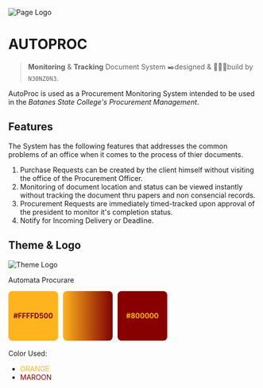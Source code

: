 ![Page Logo](/src/lib/media/logo-large.png "AutoProc Logo")
# AUTOPROC
> **Monitoring** & **Tracking** Document System ✒️designed & 👷🏻‍♂️build by `N30NZ0N3`.
 
 AutoProc is used as a Procurement Monitoring System intended to be used in the *Batanes State College's Procurement Management*.

 ## Features
 The System has the following features that addresses the common problems of an office when it comes to the process of thier documents.

1. Purchase Requests can be created by the client himself without visiting the office of the Procurement Officer.
2. Monitoring of document location and status can be viewed instantly without tracking the document thru papers and non consencial records.
3. Procurement Requests are immediately timed-tracked upon approval of the president to monitor it's completion status.
4. Notify for Incoming Delivery or Deadline.
## Theme & Logo
![Theme Logo](/src/lib/media/logo-small.png)

Automata Procurare
<div style="display: flex;justify-content:flex-start;gap: 10px">

<div style="height: 100px; width: 100px; background-color: rgb(255, 180, 30); border-radius: 8px;display:grid;place-items:center;color:#800000;font-weight:bold">
    #FFFFD500
</div>
<div style="height: 100px; width: 100px; background: linear-gradient(90deg, rgb(255, 180, 30), #800000); border-radius: 8px"></div>
<div style="height: 100px; width: 100px; background-color: #800; border-radius: 8px;display:grid;place-items:center;color:rgb(255, 180, 0);font-weight:bold">
    #800000
</div>
</div>
<br/>
Color Used:

- <span style="color: rgb(255, 180, 30)">ORANGE</span>
- <span style="color: #800">MAROON</span>
